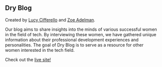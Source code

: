 ## Dry Blog

Created by [Lucy Cifferello](https://github.com/elvece) and [Zoe Adelman](https://github.com/ZoeAde).

Our blog aims to share insights into the minds of various successful women in the field of tech. By interviewing these women, we have gathered unique information about their professional development experiences and personalities. The goal of Dry Blog is to serve as a resource for other women interested in the tech field.

Check out the [live site!](http://www.dry-blog.com/)
